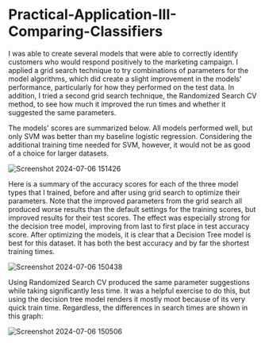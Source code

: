 # Practical-Application-III-Comparing-Classifiers

I was able to create several models that were able to correctly identify customers who would respond positively to the marketing campaign. I applied a grid search technique to try combinations of parameters for the model algorithms, which did create a slight improvement in the models' performance, particularly for how they performed on the test data. In addition, I tried a second grid search technique, the Randomized Search CV method, to see how much it improved the run times and whether it suggested the same parameters.

The models' scores are summarized below. All models performed well, but only SVM was better than my baseline logistic regression. Considering the additional training time needed for SVM, however, it would not be as good of a choice for larger datasets. 

![Screenshot 2024-07-06 151426](https://github.com/SenorMega/Practical-Application-III-Comparing-Classifiers/assets/161073693/62741515-7ecd-4366-ad94-0b13d2bc2c57)


Here is a summary of the accuracy scores for each of the three model types that I trained, before and after using grid search to optimize their parameters. Note that the improved parameters from the grid search all produced worse results than the default settings for the training scores, but improved results for their test scores. The effect was especially strong for the decision tree model, improving from last to first place in test accuracy score. After optimizing the models, it is clear that a Decision Tree model is best for this dataset. It has both the best accuracy and by far the shortest training times. 

![Screenshot 2024-07-06 150438](https://github.com/SenorMega/Practical-Application-III-Comparing-Classifiers/assets/161073693/d1ba69e6-8f47-4262-b8c9-994bc689705a)


Using Randomized Search CV produced the same parameter suggestions while taking significantly less time. It was a helpful exercise to do this, but using the decision tree model renders it mostly moot because of its very quick train time. Regardless, the differences in search times are shown in this graph:

![Screenshot 2024-07-06 150506](https://github.com/SenorMega/Practical-Application-III-Comparing-Classifiers/assets/161073693/69230462-8e24-465c-aa10-9e2d3bfdcdda)
